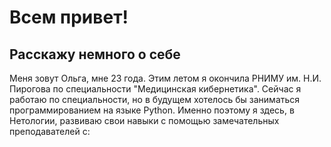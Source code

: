 # Всем привет!

## Расскажу немного о себе

Меня зовут Ольга, мне 23 года. Этим летом я окончила РНИМУ им. Н.И. Пирогова по специальности "Медицинская кибернетика". Сейчас я работаю по специальности, но в будущем хотелось бы заниматься программированием на языке Python. Именно поэтому я здесь, в Нетологии, развиваю свои навыки с помощью замечательных преподавателей с: